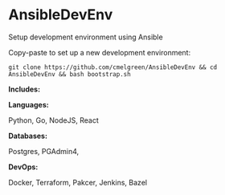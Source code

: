 # AnsibleDevEnv
Setup development environment using Ansible

Copy-paste to set up a new development environment:

`git clone https://github.com/cmelgreen/AnsibleDevEnv && cd AnsibleDevEnv && bash bootstrap.sh`

**Includes:**

**Languages:**

Python,
Go,
NodeJS,
React

**Databases:**

Postgres,
PGAdmin4,

**DevOps:**

Docker,
Terraform,
Pakcer,
Jenkins,
Bazel

